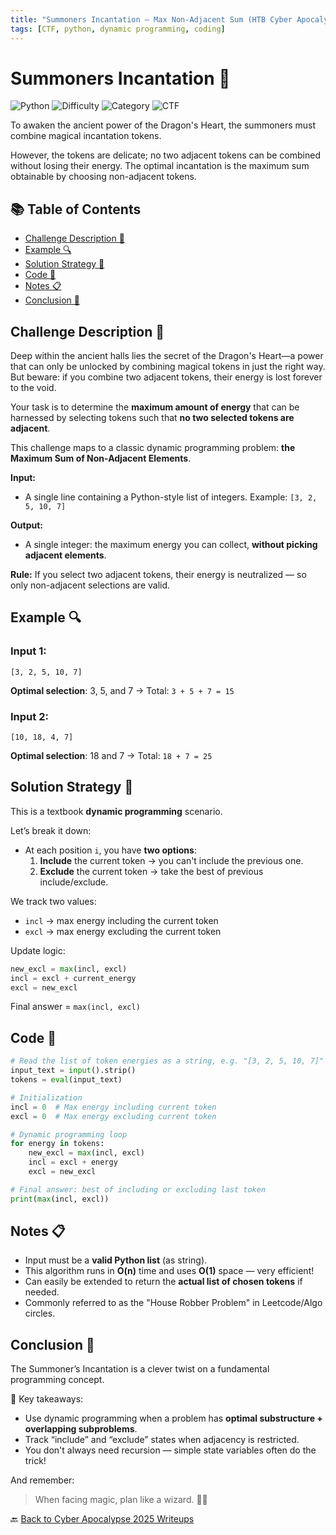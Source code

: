 ```yaml
---
title: "Summoners Incantation – Max Non-Adjacent Sum (HTB Cyber Apocalypse 2025)"
tags: [CTF, python, dynamic programming, coding]
---
```


# Summoners Incantation 🔮

![Python](https://img.shields.io/badge/language-Python-blue.svg)
![Difficulty](https://img.shields.io/badge/difficulty-Easy-blue.svg)
![Category](https://img.shields.io/badge/category-Coding-lightgrey.svg)
![CTF](https://img.shields.io/badge/Event-HTB%20Cyber%20Apocalypse%202025-purple)

To awaken the ancient power of the Dragon's Heart, the summoners must combine magical incantation tokens. 

However, the tokens are delicate; no two adjacent tokens can be combined without losing their energy. The optimal incantation is the maximum sum obtainable by choosing non-adjacent tokens.

## 📚 Table of Contents

- [Challenge Description 📜](#challenge-description-)
- [Example 🔍](#example-)
- [Solution Strategy 🤯](#solution-strategy-)
- [Code 🧪](#code-)
- [Notes 📋](#notes-)
- [Conclusion 🧾](#conclusion-)

## Challenge Description 📜

Deep within the ancient halls lies the secret of the Dragon's Heart—a power that can only be unlocked by combining magical tokens in just the right way.  
But beware: if you combine two adjacent tokens, their energy is lost forever to the void.

Your task is to determine the **maximum amount of energy** that can be harnessed by selecting tokens such that **no two selected tokens are adjacent**.

This challenge maps to a classic dynamic programming problem: **the Maximum Sum of Non-Adjacent Elements**.

**Input:**
- A single line containing a Python-style list of integers.
  Example: `[3, 2, 5, 10, 7]`

**Output:**
- A single integer: the maximum energy you can collect, **without picking adjacent elements**.

**Rule:** If you select two adjacent tokens, their energy is neutralized — so only non-adjacent selections are valid.

## Example 🔍

### Input 1:
```
[3, 2, 5, 10, 7]
```

**Optimal selection**: 3, 5, and 7 → Total: `3 + 5 + 7 = 15`

### Input 2:
```
[10, 18, 4, 7]
```

**Optimal selection**: 18 and 7 → Total: `18 + 7 = 25`

## Solution Strategy 🤯

This is a textbook **dynamic programming** scenario.

Let’s break it down:

- At each position `i`, you have **two options**:
  1. **Include** the current token → you can't include the previous one.
  2. **Exclude** the current token → take the best of previous include/exclude.

We track two values:
- `incl` → max energy including the current token
- `excl` → max energy excluding the current token

Update logic:
```python
new_excl = max(incl, excl)
incl = excl + current_energy
excl = new_excl
```

Final answer = `max(incl, excl)`

## Code 🧪

```python
# Read the list of token energies as a string, e.g. "[3, 2, 5, 10, 7]"
input_text = input().strip()
tokens = eval(input_text)

# Initialization
incl = 0  # Max energy including current token
excl = 0  # Max energy excluding current token

# Dynamic programming loop
for energy in tokens:
    new_excl = max(incl, excl)
    incl = excl + energy
    excl = new_excl

# Final answer: best of including or excluding last token
print(max(incl, excl))
```

## Notes 📋

- Input must be a **valid Python list** (as string).
- This algorithm runs in **O(n)** time and uses **O(1)** space — very efficient!
- Can easily be extended to return the **actual list of chosen tokens** if needed.
- Commonly referred to as the "House Robber Problem" in Leetcode/Algo circles.

## Conclusion 🧾

The Summoner’s Incantation is a clever twist on a fundamental programming concept.

🧠 Key takeaways:
- Use dynamic programming when a problem has **optimal substructure + overlapping subproblems**.
- Track “include” and “exclude” states when adjacency is restricted.
- You don't always need recursion — simple state variables often do the trick!

And remember:
> When facing magic, plan like a wizard. 🔮✨

🔙 [Back to Cyber Apocalypse 2025 Writeups](../../)
